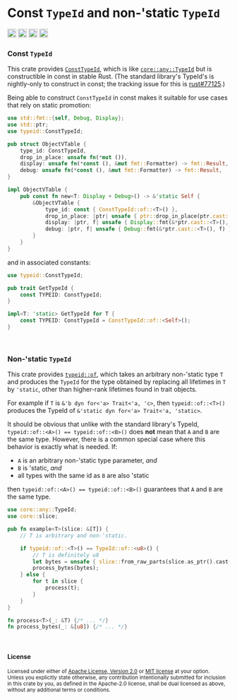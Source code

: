 Const `TypeId` and non-'static `TypeId`
=======================================

[<img alt="github" src="https://img.shields.io/badge/github-dtolnay/typeid-8da0cb?style=for-the-badge&labelColor=555555&logo=github" height="20">](https://github.com/dtolnay/typeid)
[<img alt="crates.io" src="https://img.shields.io/crates/v/typeid.svg?style=for-the-badge&color=fc8d62&logo=rust" height="20">](https://crates.io/crates/typeid)
[<img alt="docs.rs" src="https://img.shields.io/badge/docs.rs-typeid-66c2a5?style=for-the-badge&labelColor=555555&logo=docs.rs" height="20">](https://docs.rs/typeid)
[<img alt="build status" src="https://img.shields.io/github/actions/workflow/status/dtolnay/typeid/ci.yml?branch=master&style=for-the-badge" height="20">](https://github.com/dtolnay/typeid/actions?query=branch%3Amaster)

[`ConstTypeId`]: https://docs.rs/typeid/1/typeid/struct.ConstTypeId.html
[`typeid::of`]: https://docs.rs/typeid/1/typeid/fn.of.html

### Const `TypeId`

This crate provides [`ConstTypeId`], which is like [`core::any::TypeId`] but is
constructible in const in stable Rust. (The standard library's TypeId's is
nightly-only to construct in const; the tracking issue for this is
[rust#77125].)

[`core::any::TypeId`]: https://doc.rust-lang.org/core/any/struct.TypeId.html
[rust#77125]: https://github.com/rust-lang/rust/issues/77125

Being able to construct `ConstTypeId` in const makes it suitable for use cases
that rely on static promotion:

```rust
use std::fmt::{self, Debug, Display};
use std::ptr;
use typeid::ConstTypeId;

pub struct ObjectVTable {
    type_id: ConstTypeId,
    drop_in_place: unsafe fn(*mut ()),
    display: unsafe fn(*const (), &mut fmt::Formatter) -> fmt::Result,
    debug: unsafe fn(*const (), &mut fmt::Formatter) -> fmt::Result,
}

impl ObjectVTable {
    pub const fn new<T: Display + Debug>() -> &'static Self {
        &ObjectVTable {
            type_id: const { ConstTypeId::of::<T>() },
            drop_in_place: |ptr| unsafe { ptr::drop_in_place(ptr.cast::<T>()) },
            display: |ptr, f| unsafe { Display::fmt(&*ptr.cast::<T>(), f) },
            debug: |ptr, f| unsafe { Debug::fmt(&*ptr.cast::<T>(), f) },
        }
    }
}
```

and in associated constants:

```rust
use typeid::ConstTypeId;

pub trait GetTypeId {
    const TYPEID: ConstTypeId;
}

impl<T: 'static> GetTypeId for T {
    const TYPEID: ConstTypeId = ConstTypeId::of::<Self>();
}
```

<br>

### Non-'static `TypeId`

This crate provides [`typeid::of`], which takes an arbitrary non-'static type
`T` and produces the `TypeId` for the type obtained by replacing all lifetimes
in `T` by `'static`, other than higher-rank lifetimes found in trait objects.

For example if `T` is `&'b dyn for<'a> Trait<'a, 'c>`, then `typeid::of::<T>()`
produces the TypeId of `&'static dyn for<'a> Trait<'a, 'static>`.

It should be obvious that unlike with the standard library's TypeId,
`typeid::of::<A>() == typeid::of::<B>()` does **not** mean that `A` and `B` are
the same type. However, there is a common special case where this behavior is
exactly what is needed. If:

- `A` is an arbitrary non-'static type parameter, _and_
- `B` is 'static, _and_
- all types with the same id as `B` are also 'static

then `typeid::of::<A>() == typeid::of::<B>()` guarantees that `A` and `B` are
the same type.

```rust
use core::any::TypeId;
use core::slice;

pub fn example<T>(slice: &[T]) {
    // T is arbitrary and non-'static.

    if typeid::of::<T>() == TypeId::of::<u8>() {
        // T is definitely u8
        let bytes = unsafe { slice::from_raw_parts(slice.as_ptr().cast(), slice.len()) };
        process_bytes(bytes);
    } else {
        for t in slice {
            process(t);
        }
    }
}

fn process<T>(_: &T) {/* ... */}
fn process_bytes(_: &[u8]) {/* ... */}
```

<br>

#### License

<sup>
Licensed under either of <a href="LICENSE-APACHE">Apache License, Version
2.0</a> or <a href="LICENSE-MIT">MIT license</a> at your option.
</sup>

<br>

<sub>
Unless you explicitly state otherwise, any contribution intentionally submitted
for inclusion in this crate by you, as defined in the Apache-2.0 license, shall
be dual licensed as above, without any additional terms or conditions.
</sub>
